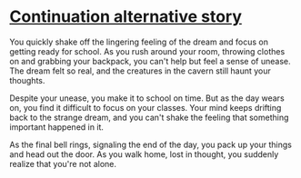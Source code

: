 # [Continuation alternative story](/intro-no.md)

You quickly shake off the lingering feeling of the dream and focus on getting ready for school. As you rush around your room, throwing clothes on and grabbing your backpack, you can't help but feel a sense of unease. The dream felt so real, and the creatures in the cavern still haunt your thoughts.

Despite your unease, you make it to school on time. But as the day wears on, you find it difficult to focus on your classes. Your mind keeps drifting back to the strange dream, and you can't shake the feeling that something important happened in it.

As the final bell rings, signaling the end of the day, you pack up your things and head out the door. As you walk home, lost in thought, you suddenly realize that you're not alone.
